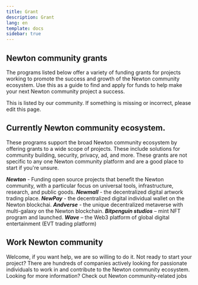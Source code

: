 ```yaml
---
title: Grant
description: Grant
lang: en
template: docs
sidebar: true
---
```


## Newton community grants
The programs listed below offer a variety of funding grants for projects working to promote the success and growth of the Newton community ecosystem. Use this as a guide to find and apply for funds to help make your next Newton community project a success.

This is listed by our community. If something is missing or incorrect, please edit this page.

## Currently Newton community ecosystem.
These programs support the broad Newton community ecosystem by offering grants to a wide scope of projects. These include solutions for community building, security, privacy, ad, and more. These grants are not specific to any one Newton community platform and are a good place to start if you're unsure.

***Newton*** - Funding open source projects that benefit the Newton community, with a particular focus on universal tools, infrastructure, research, and public goods.
***Newmall*** - the decentralized digital artwork trading place.
***NewPay*** - the decentralized digital individual wallet on the Newton blockchai.
***Andverse*** - the unique decentralized metaverse with multi-galaxy on the Newton blockchain.
***Bitpenguin studios*** – mint NFT program and launched.
***Wave*** – the Web3 platform of global digital entertainment (EVT trading platform)



## Work Newton community 
Welcome, if you want help, we are so willing to do it. Not ready to start your project? There are hundreds of companies actively looking for passionate individuals to work in and contribute to the Newton community ecosystem. 
Looking for more information? Check out Newton community-related jobs


